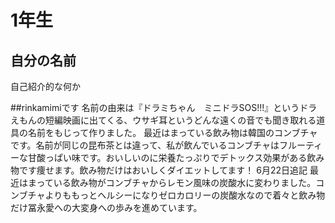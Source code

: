 # 1年生

## 自分の名前
自己紹介的な何か

##rinkamimiです
名前の由来は『ドラミちゃん　ミニドラSOS!!!』というドラえもんの短編映画に出てくる、ウサギ耳というどんな遠くの音でも聞き取れる道具の名前をもじって作りました。
最近はまっている飲み物は韓国のコンブチャです。名前が同じの昆布茶とは違って、私が飲んでいるコンブチャはフルーティーな甘酸っぱい味です。おいしいのに栄養たっぷりでデトックス効果がある飲み物です痩せます。飲み物だけはおいしくダイエットしてます！
6月22日追記
最近はまっている飲み物がコンブチャからレモン風味の炭酸水に変わりました。コンブチャよりももっとヘルシーになりゼロカロリーの炭酸水なので着々と飲み物だけ冨永愛への大変身への歩みを進めています。
